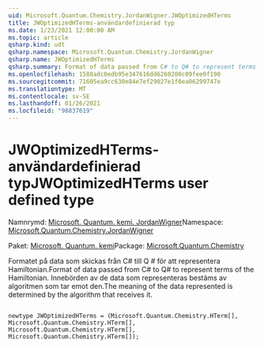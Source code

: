 ```yaml
---
uid: Microsoft.Quantum.Chemistry.JordanWigner.JWOptimizedHTerms
title: JWOptimizedHTerms-användardefinierad typ
ms.date: 1/23/2021 12:00:00 AM
ms.topic: article
qsharp.kind: udt
qsharp.namespace: Microsoft.Quantum.Chemistry.JordanWigner
qsharp.name: JWOptimizedHTerms
qsharp.summary: Format of data passed from C# to Q# to represent terms of the Hamiltonian. The meaning of the data represented is determined by the algorithm that receives it.
ms.openlocfilehash: 1588adc0edb95e347616dd6260200c09fee0f190
ms.sourcegitcommit: 71605ea9cc630e84e7ef29027e1f0ea06299747e
ms.translationtype: MT
ms.contentlocale: sv-SE
ms.lasthandoff: 01/26/2021
ms.locfileid: "98837619"
---
```

# <a name="jwoptimizedhterms-user-defined-type"></a><span data-ttu-id="c5654-102">JWOptimizedHTerms-användardefinierad typ</span><span class="sxs-lookup"><span data-stu-id="c5654-102">JWOptimizedHTerms user defined type</span></span>

<span data-ttu-id="c5654-103">Namnrymd: [Microsoft. Quantum. kemi. JordanWigner](xref:Microsoft.Quantum.Chemistry.JordanWigner)</span><span class="sxs-lookup"><span data-stu-id="c5654-103">Namespace: [Microsoft.Quantum.Chemistry.JordanWigner](xref:Microsoft.Quantum.Chemistry.JordanWigner)</span></span>

<span data-ttu-id="c5654-104">Paket: [Microsoft. Quantum. kemi](https://nuget.org/packages/Microsoft.Quantum.Chemistry)</span><span class="sxs-lookup"><span data-stu-id="c5654-104">Package: [Microsoft.Quantum.Chemistry](https://nuget.org/packages/Microsoft.Quantum.Chemistry)</span></span>


<span data-ttu-id="c5654-105">Formatet på data som skickas från C# till Q # för att representera Hamiltonian.</span><span class="sxs-lookup"><span data-stu-id="c5654-105">Format of data passed from C# to Q# to represent terms of the Hamiltonian.</span></span>
<span data-ttu-id="c5654-106">Innebörden av de data som representeras bestäms av algoritmen som tar emot den.</span><span class="sxs-lookup"><span data-stu-id="c5654-106">The meaning of the data represented is determined by the algorithm that receives it.</span></span>

```qsharp

newtype JWOptimizedHTerms = (Microsoft.Quantum.Chemistry.HTerm[], Microsoft.Quantum.Chemistry.HTerm[], Microsoft.Quantum.Chemistry.HTerm[], Microsoft.Quantum.Chemistry.HTerm[]);
```

